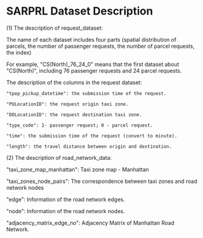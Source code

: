 # SARPRL Dataset Description
(1) The description of request_dataset: 

The name of each dataset includes four parts (spatial distribution of parcels, the number of passenger requests, the number of parcel requests, the index)

For example, "CS(North)_76_24_0" means that the first dataset about "CS(North)", including 76 passenger requests and 24 parcel requests.

The description of the columns in the request dataset:

    "tpep_pickup_datetime": the submission time of the request.
    
    "PULocationID": the request origin taxi zone.
    
    "DOLocationID": the request destination taxi zone.
    
    "type_code": 1- passenger request; 0 - parcel request.
    
    "time": the submission time of the request (convert to minute).
    
    "length": the travel distance between origin and destination.

(2) The description of road_network_data: 

"taxi_zone_map_manhattan":  Taxi zone map - Manhattan

"taxi_zones_node_pairs": The correspondence between taxi zones and road network nodes

"edge": Information of the road network edges.

"node": Information of the road network nodes.

"adjacency_matrix_edge_no": Adjacency Matrix of Manhattan Road Network.
